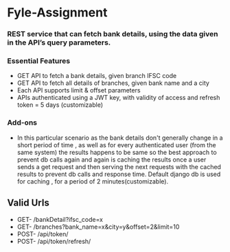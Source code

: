 # Fyle-Assignment

### REST service that can fetch bank details, using the data given in the API’s query parameters.

### Essential Features
- GET API to fetch a bank details, given branch IFSC code
- GET API to fetch all details of branches, given bank name and a city 
- Each API supports limit & offset parameters
- APIs authenticated using a JWT key, with validity of access and refresh token = 5 days (customizable)

### Add-ons
- In this particular scenario as the bank details don't generally change in a short period of time , as well as for every authenticated       user (from the same system) the results happens to be same so the best approach to prevent db calls again and again is caching the         results once a user sends a get request and then serving the next requests with the cached results to prevent db calls and response         time. Default django db is used for caching , for a period of 2 minutes(customizable).

## Valid Urls
- GET- /bankDetail?ifsc_code=x
- GET- /branches?bank_name=x&city=y&offset=2&limit=10
- POST- /api/token/ 
- POST- /api/token/refresh/
